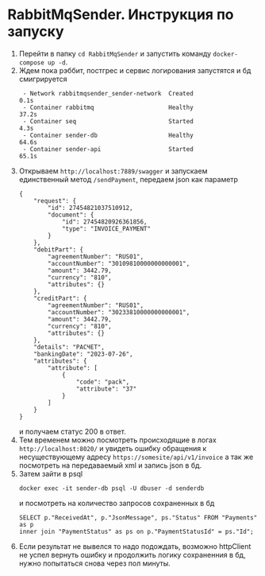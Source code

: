 # RabbitMqSender. Инструкция по запуску
1. Перейти в папку `cd RabbitMqSender` и запустить команду `docker-compose up -d`. 
2. Ждем пока рэббит, постгрес и сервис логирования запустятся и бд смигрируется
    ```
     - Network rabbitmqsender_sender-network  Created                                                                  0.1s
     - Container rabbitmq                     Healthy                                                                 37.2s
     - Container seq                          Started                                                                  4.3s
     - Container sender-db                    Healthy                                                                 64.6s
     - Container sender-api                   Started                                                                 65.1s
    ```
4. Открываем `http://localhost:7889/swagger` и запускаем единственный метод `/sendPayment`, передаем json как параметр
    ```
    {
    	"request": {
    		"id": 27454821037510912,
    		"document": {
    			"id": 27454820926361856,
    			"type": "INVOICE_PAYMENT"
    		}
    	},
    	"debitPart": {
    		"agreementNumber": "RUS01",
    		"accountNumber": "30109810000000000001",
    		"amount": 3442.79,
    		"currency": "810",
    		"attributes": {}
    	},
    	"creditPart": {
    		"agreementNumber": "RUS01",
    		"accountNumber": "30233810000000000001",
    		"amount": 3442.79,
    		"currency": "810",
    		"attributes": {}
    	},
    	"details": "РАСЧЕТ",
    	"bankingDate": "2023-07-26",
    	"attributes": {
    		"attribute": [
    			{
    				"code": "pack",
    				"attribute": "37"
    			}
    		]
    	}
    }
    ```
    и получаем статус 200 в ответ.
5. Тем временем можно посмотреть происходящие в логах `http://localhost:8020/` и увидеть ошибку обращения к несуществующему адресу `https://somesite/api/v1/invoice` а так же посмотреть на передаваемый xml и запись json в бд.
6. Затем зайти в psql
   ```
   docker exec -it sender-db psql -U dbuser -d senderdb
   ```
   и посмотреть на количество запросов сохраненных в бд 
    ```
    SELECT p."ReceivedAt", p."JsonMessage", ps."Status" FROM "Payments" as p
    inner join "PaymentStatus" as ps on p."PaymentStatusId" = ps."Id";
    ```
7. Если результат не вывелся то надо подождать, возможно httpClient не успел вернуть ошибку и продолжить логику сохраненния в бд, нужно попытаться снова через пол минуты.
